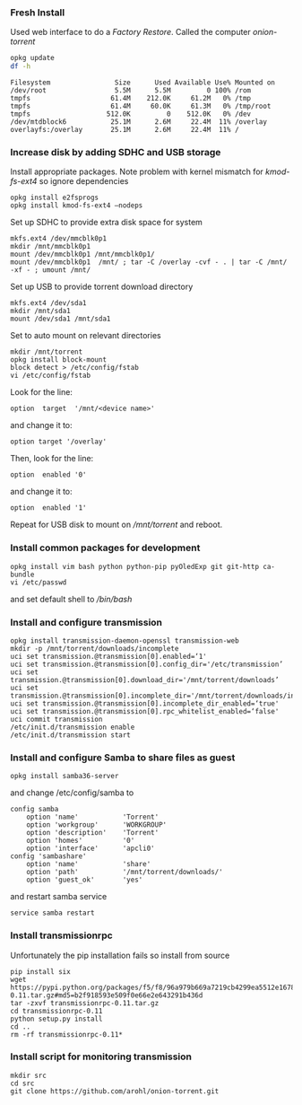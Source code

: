 ### Fresh Install

Used web interface to do a *Factory Restore*. Called the computer *onion-torrent*

```bash
opkg update
df -h
```

```
Filesystem                Size      Used Available Use% Mounted on
/dev/root                 5.5M      5.5M         0 100% /rom
tmpfs                    61.4M    212.0K     61.2M   0% /tmp
tmpfs                    61.4M     60.0K     61.3M   0% /tmp/root
tmpfs                   512.0K         0    512.0K   0% /dev
/dev/mtdblock6           25.1M      2.6M     22.4M  11% /overlay
overlayfs:/overlay       25.1M      2.6M     22.4M  11% /
```

### Increase disk by adding SDHC and USB storage
Install appropriate packages. Note problem with kernel mismatch for *kmod-fs-ext4* so ignore dependencies

```
opkg install e2fsprogs
opkg install kmod-fs-ext4 —nodeps
```

Set up SDHC to provide extra disk space for system

```
mkfs.ext4 /dev/mmcblk0p1
mkdir /mnt/mmcblk0p1
mount /dev/mmcblk0p1 /mnt/mmcblk0p1/
mount /dev/mmcblk0p1  /mnt/ ; tar -C /overlay -cvf - . | tar -C /mnt/ -xf - ; umount /mnt/
```

Set up USB to provide torrent download directory

```
mkfs.ext4 /dev/sda1
mkdir /mnt/sda1
mount /dev/sda1 /mnt/sda1
```

Set to auto mount on relevant directories
```
mkdir /mnt/torrent
opkg install block-mount
block detect > /etc/config/fstab
vi /etc/config/fstab
```

Look for the line:

```
option  target  '/mnt/<device name>'
```
and change it to:

```
option target '/overlay'
```

Then, look for the line:

```
option  enabled '0'
```

and change it to:

```
option  enabled '1'
```

Repeat for USB disk to mount on */mnt/torrent* and reboot.

### Install common packages for development
```
opkg install vim bash python python-pip pyOledExp git git-http ca-bundle
vi /etc/passwd
```

and set default shell to */bin/bash*

### Install and configure transmission
```
opkg install transmission-daemon-openssl transmission-web
mkdir -p /mnt/torrent/downloads/incomplete
uci set transmission.@transmission[0].enabled=‘1'
uci set transmission.@transmission[0].config_dir='/etc/transmission’
uci set transmission.@transmission[0].download_dir='/mnt/torrent/downloads’
uci set transmission.@transmission[0].incomplete_dir='/mnt/torrent/downloads/incomplete’
uci set transmission.@transmission[0].incomplete_dir_enabled=‘true'
uci set transmission.@transmission[0].rpc_whitelist_enabled=‘false'
uci commit transmission
/etc/init.d/transmission enable
/etc/init.d/transmission start
```

### Install and configure Samba to share files as guest
```
opkg install samba36-server
```

and change /etc/config/samba to

```
config samba
	option 'name'			'Torrent'
	option 'workgroup'		'WORKGROUP'
	option 'description'	'Torrent'
	option 'homes'			'0'
	option 'interface'		'apcli0'
config 'sambashare'
	option 'name'			'share'
	option 'path'			'/mnt/torrent/downloads/'
	option 'guest_ok'		'yes'
```

and restart samba service

```
service samba restart
```

### Install transmissionrpc
Unfortunately the pip installation fails so install from source

```
pip install six
wget https://pypi.python.org/packages/f5/f8/96a979b669a7219cb4299ea5512e1678ba7f59d91bd8a952c51405131768/transmissionrpc-0.11.tar.gz#md5=b2f918593e509f0e66e2e643291b436d
tar -zxvf transmissionrpc-0.11.tar.gz
cd transmissionrpc-0.11
python setup.py install
cd ..
rm -rf transmissionrpc-0.11*
```

### Install script for monitoring transmission
```
mkdir src
cd src
git clone https://github.com/arohl/onion-torrent.git
```

